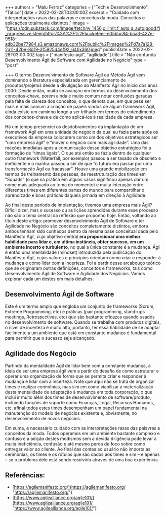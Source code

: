 +++
authors = "Malu Ferraz"
categories = ["Tech e Desenvolvimento", "Tático"]
date = 2022-02-28T03:00:00Z
excerpt = "Cuidado com interpretações rasas das palavras e conceitos da moda. Conceitos e aplicações totalmente distintos."
image = "https://cdn.substack.com/image/fetch/w_1456,c_limit,f_auto,q_auto:good,fl_progressive:steep/https%3A%2F%2Fbucketeer-e05bbc84-baa3-437e-9518-adb32be77984.s3.amazonaws.com%2Fpublic%2Fimages%2Fd7a7a128-2a11-42be-8d19-3f5925d4ef92_640x360.jpeg"
publishDate = 2022-02-28T03:00:00Z
tags = ["manifesto-agil", "agilidade"]
title = "Não confunda Desenvolvimento Ágil de Software com Agilidade no Negócio"
type = "post"

+++
O termo Desenvolvimento de Software Ágil ou Método Ágil vem dominando a literatura especializada em gerenciamento de produtos/projetos desde a divulgação do Manifesto Ágil no início dos anos 2000. Desde então, muito se avançou em termos do desenvolvimento dos conceitos-chave, porém ainda é muito comum notar confusões geradas pela falta de clareza dos conceitos, o que denota que, em que pese ser mais e mais comum a criação de papéis vindos de algum framework Ágil, ainda existe um caminho longo a ser trilhado em termos do entendimento dos conceitos-chave e de como aplicá-los à realidade de cada empresa.

Há um tempo presenciei os desdobramentos da implantação de um framework Ágil em uma unidade de negócio da qual eu fazia parte após os executivos da empresa colocarem como um dos objetivos estratégicos ser “uma empresa ágil” e “mover o negócio com mais agilidade”. Uma das reações imediatas após a comunicação desse objetivo estratégico foi a formação de “times ágeis”. O que até então se fazia dentro de qualquer outro framework (Waterfall, por exemplo) passou a ser taxado de obsoleto e ineficiente e o mantra passou a ser de que “o futuro era passar por uma transformação Ágil ou fracassar”. Houve uma grande mobilização em termos de treinamento das pessoas, de reestruturação dos times em “Squads” (o que na prática em alguns casos significou apenas dar um nome mais adequado ao tema do momento) e muita interação entre diferentes times em diferentes partes do mundo para compartilhar o aprendizado e boas práticas daquela jornada em direção à Agilidade.

Ao final deste período de implantação, tivemos uma empresa mais Ágil? Difícil dizer, mas o sucesso ou as lições aprendidas durante esse processo não são o tema central da reflexão que proponho hoje. Então, voltando ao título deste artigo: promover desenvolvimento Ágil de Software e ter Agilidade no Negócio são conceitos completamente distintos, embora ambos tenham sido cunhados dentro da mesma base conceitual dada pelo Manifesto Ágil, cujo objetivo central **era proporcionar uma melhor habilidade para lidar e, em última instância, obter sucesso, em um ambiente incerto e turbulento**, no qual a única constante é a mudança. Ágil é então uma mentalidade (mindset) introduzida pela publicação do Manifesto Ágil, cujos valores e princípios orientam como criar e responder à mudança e como lidar com a incerteza. Foi a partir desse arcabouço teórico que se originaram outras definições, conceitos e frameworks, tais como Desenvolvimento Ágil de Software e Agilidade dos Negócios. Vamos explorar cada um destes em mais detalhes:

## **Desenvolvimento Ágil de Software** 

Este é um termo amplo que engloba um conjunto de frameworks (Scrum, Extreme Programming, etc) e práticas (pair programming, stand-ups meetings, Retrospectivas, etc) que são bastante eficazes quando usados no desenvolvimento de software. Quando se trabalha com produtos digitais, o nível de incerteza é muito alto, portanto, ter essa habilidade de se adaptar facilmente a um ambiente que está em constante mudança é fundamental para permitir que o sucesso seja alcançado.

## **Agilidade dos Negócio**

Partindo da mentalidade Ágil de lidar bem com a constante mudança, a ideia de ser uma empresa ágil vem a partir do desafio de como estruturar e operar uma organização de forma que se permita criar e responder à mudança e lidar com a incerteza. Note que aqui não se trata de organizar times e realizar cerimônias, mas sim em como viabilizar a materialização desta mentalidade de adaptação à mudança em toda corporação, o que inclui ir muito além dos times de desenvolvimento de software/produto, incluindo funções de suporte como Finanças, Legal, Recursos Humanos, etc, afinal todos estes times desempenham um papel fundamental na manutenção do modelo de negócios existente e, obviamente, no desenvolvimento de novos negócios.

Em suma, é necessário cuidado com as interpretações rasas das palavras e conceitos da moda. Todos operamos em um ambiente bastante complexo e confuso e a adição destes modismos sem a devida diligência pode levar à muita ineficiência, confusão e até mesmo perda de foco sobre como entregar valor ao cliente. Ao final das contas ao usuário não importa as cerimônias, os times e os rótulos que são dados aos times e sim – e apenas – se o problema dele está sendo resolvido através de uma boa experiência.

## Referências:

* [https://agilemanifesto.org/](https://agilemanifesto.org/ "https://agilemanifesto.org/")
* [https://www.agilealliance.org/agile101/](https://www.agilealliance.org/agile101/ "https://www.agilealliance.org/agile101/")